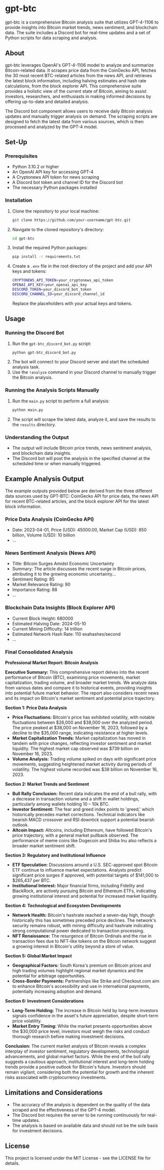 # gpt-btc

gpt-btc is a comprehensive Bitcoin analysis suite that utilizes GPT-4-1106 to provide insights into Bitcoin market trends, news sentiment, and blockchain data. The suite includes a Discord bot for real-time updates and a set of Python scripts for data scraping and analysis.

## About

gpt-btc leverages OpenAI's GPT-4-1106 model to analyze and summarize Bitcoin-related data. It scrapes price data from the CoinGecko API, fetches the 30 most recent BTC-related articles from the news API, and retrieves the latest block information, including halving estimates and hash rate calculations, from the block explorer API. This comprehensive suite provides a holistic view of the current state of Bitcoin, aiming to assist investors, researchers, and enthusiasts in making informed decisions by offering up-to-date and detailed analysis.

The Discord bot component allows users to receive daily Bitcoin analysis updates and manually trigger analysis on demand. The scraping scripts are designed to fetch the latest data from various sources, which is then processed and analyzed by the GPT-4 model.

## Set-Up

### Prerequisites
- Python 3.10.2 or higher
- An OpenAI API key for accessing GPT-4
- A Cryptonews API token for news scraping
- A Discord bot token and channel ID for the Discord bot
- The necessary Python packages installed

### Installation
1. Clone the repository to your local machine:
   ```sh
   git clone https://github.com/your-username/gpt-btc.git
   ```
2. Navigate to the cloned repository's directory:
   ```sh
   cd gpt-btc
   ```
3. Install the required Python packages:
   ```sh
   pip install -r requirements.txt
   ```
4. Create a `.env` file in the root directory of the project and add your API keys and tokens:
   ```sh
   CRYPTONEWS_API_TOKEN=your_cryptonews_api_token
   OPENAI_API_KEY=your_openai_api_key
   DISCORD_TOKEN=your_discord_bot_token
   DISCORD_CHANNEL_ID=your_discord_channel_id
   ```
   Replace the placeholders with your actual keys and tokens.

## Usage

### Running the Discord Bot
1. Run the `gpt-btc_discord_bot.py` script:
   ```sh
   python gpt-btc_discord_bot.py
   ```
2. The bot will connect to your Discord server and start the scheduled analysis task.
3. Use the `!analyze` command in your Discord channel to manually trigger the Bitcoin analysis.

### Running the Analysis Scripts Manually
1. Run the `main.py` script to perform a full analysis:
   ```sh
   python main.py
   ```
2. The script will scrape the latest data, analyze it, and save the results to the `results` directory.

### Understanding the Output
- The output will include Bitcoin price trends, news sentiment analysis, and blockchain data insights.
- The Discord bot will post the analysis in the specified channel at the scheduled time or when manually triggered.

## Example Analysis Output

The example outputs provided below are derived from the three different data sources used by GPT-BTC: CoinGecko API for price data, the news API for recent BTC-related articles, and the block explorer API for the latest block information.

### Price Data Analysis (CoinGecko API)
- Date: 2023-04-01, Price (USD): 45000.00, Market Cap (USD): 850 billion, Volume (USD): 10 billion
- ...

### News Sentiment Analysis (News API)
- Title: Bitcoin Surges Amidst Economic Uncertainty
- Summary: The article discusses the recent surge in Bitcoin prices, attributing it to the growing economic uncertainty...
- Sentiment Rating: 85
- Market Relevance Rating: 90
- Importance Rating: 88
- ...

### Blockchain Data Insights (Block Explorer API)
- Current Block Height: 680000
- Estimated Halving Date: 2024-05-10
- Current Mining Difficulty: 14 trillion
- Estimated Network Hash Rate: 110 exahashes/second
- ...

### Final Consolidated Analysis
**Professional Market Report: Bitcoin Analysis**

**Executive Summary:**
This comprehensive report delves into the recent performance of Bitcoin (BTC), examining price movements, market capitalization, trading volume, and broader market trends. We analyze data from various dates and compare it to historical events, providing insights into potential future market behavior. The report also considers recent news and its impact on Bitcoin's market sentiment and potential price trajectory.

**Section 1: Price Data Analysis**
- **Price Fluctuations:** Bitcoin's price has exhibited volatility, with notable fluctuations between $26,000 and $38,000 over the analyzed period. The price peaked at $38,000 on November 16, 2023, followed by a decline to the $35,000 range, indicating resistance at higher levels.
- **Market Capitalization Trends:** Market capitalization has moved in tandem with price changes, reflecting investor sentiment and market liquidity. The highest market cap observed was $739 billion on November 16, 2023.
- **Volume Analysis:** Trading volume spiked on days with significant price movements, suggesting heightened market activity during periods of volatility. The highest volume recorded was $38 billion on November 16, 2023.

**Section 2: Market Trends and Sentiment**
- **Bull Rally Conclusion:** Recent data indicates the end of a bull rally, with a decrease in transaction volume and a shift in wallet holdings, particularly among wallets holding 10 – 10k BTC.
- **Investor Sentiment:** The fear and greed index points to 'greed,' which historically precedes market corrections. Technical indicators like bearish MACD crossover and RSI downtick support a potential bearish outlook.
- **Altcoin Impact:** Altcoins, including Ethereum, have followed Bitcoin's price trajectory, with a general market pullback observed. The performance of meme coins like Dogecoin and Shiba Inu also reflects a broader market sentiment shift.

**Section 3: Regulatory and Institutional Influence**
- **ETF Speculation:** Discussions around a U.S. SEC-approved spot Bitcoin ETF continue to influence market expectations. Analysts predict significant price surges if approved, with potential targets of $141,000 to $265,437 per BTC.
- **Institutional Interest:** Major financial firms, including Fidelity and BlackRock, are actively pursuing Bitcoin and Ethereum ETFs, indicating growing institutional interest and potential for increased market liquidity.

**Section 4: Technological and Ecosystem Developments**
- **Network Health:** Bitcoin's hashrate reached a seven-day high, though historically this has sometimes preceded price declines. The network's security remains robust, with mining difficulty and hashrate indicating strong computational power dedicated to transaction processing.
- **NFT Renaissance:** The resurgence of Bitcoin Ordinals and the rise in transaction fees due to NFT-like tokens on the Bitcoin network suggest a growing interest in Bitcoin's utility beyond a store of value.

**Section 5: Global Market Impact**
- **Geographical Factors:** South Korea's premium on Bitcoin prices and high trading volumes highlight regional market dynamics and the potential for arbitrage opportunities.
- **Cross-Border Payments:** Partnerships like Strike and Checkout.com aim to enhance Bitcoin's accessibility and use in international payments, potentially increasing adoption and demand.

**Section 6: Investment Considerations**
- **Long-Term Holding:** The increase in Bitcoin held by long-term investors signals confidence in the asset's future appreciation, despite short-term price volatility.
- **Market Entry Timing:** While the market presents opportunities above the $30,000 price level, investors must weigh the risks and conduct thorough research before making investment decisions.

**Conclusion:**
The current market analysis of Bitcoin reveals a complex interplay of investor sentiment, regulatory developments, technological advancements, and global market factors. While the end of the bull rally suggests a cautious approach, institutional interest and long-term holding trends provide a positive outlook for Bitcoin's future. Investors should remain vigilant, considering both the potential for growth and the inherent risks associated with cryptocurrency investments.

## Limitations and Considerations
- The accuracy of the analysis is dependent on the quality of the data scraped and the effectiveness of the GPT-4 model.
- The Discord bot requires the server to be running continuously for real-time updates.
- The analysis is based on available data and should not be the sole basis for investment decisions.

## License
This project is licensed under the MIT License - see the LICENSE file for details.
